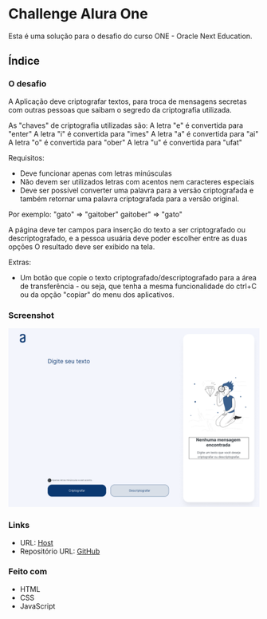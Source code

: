 # Challenge Alura One

Esta é uma solução para o desafio do curso ONE - Oracle Next Education.

## Índice

### O desafio

A Aplicação deve criptografar textos, para troca de mensagens secretas com outras pessoas que saibam o segredo da criptografia utilizada.

As "chaves" de criptografia utilizadas são:
A letra "e" é convertida para "enter"
A letra "i" é convertida para "imes"
A letra "a" é convertida para "ai"
A letra "o" é convertida para "ober"
A letra "u" é convertida para "ufat"

Requisitos:
- Deve funcionar apenas com letras minúsculas
- Não devem ser utilizados letras com acentos nem caracteres especiais
- Deve ser possível converter uma palavra para a versão criptografada e também retornar uma palavra criptografada para a versão original.

Por exemplo:
"gato" => "gaitober"
gaitober" => "gato"

A página deve ter campos para inserção do texto a ser criptografado ou descriptografado, e a pessoa usuária deve poder escolher entre as duas opções
O resultado deve ser exibido na tela.

Extras:
- Um botão que copie o texto criptografado/descriptografado para a área de transferência - ou seja, que tenha a mesma funcionalidade do ctrl+C ou da opção "copiar" do menu dos aplicativos.


### Screenshot

<img src='assets/screenshot.PNG' style='width=200px'>


### Links

- URL: [Host]()
- Repositório URL: [GitHub](https://github.com/ROBBIENOG/decodificadorOneAlura)


### Feito com

- HTML
- CSS
- JavaScript
